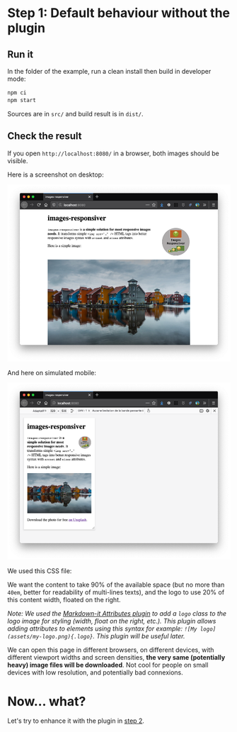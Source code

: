 # Step 1: Default behaviour without the plugin

## Run it

In the folder of the example, run a clean install then build in developer mode:

```bash
npm ci
npm start
```

Sources are in `src/` and build result is in `dist/`.

## Check the result

If you open `http://localhost:8080/` in a browser, both images should be visible.

Here is a screenshot on desktop:

![screenshot on desktop](screenshot-desktop.png)

And here on simulated mobile:

![screenshot on desktop](screenshot-mobile.png)

We used this CSS file:

<script src="https://gist-it.appspot.com/github/nhoizey/eleventy-plugin-images-responsiver/raw/master/docs/examples/01-without-plugin/src/assets/styles.css?footer=minimal"></script>

We want the content to take 90% of the available space (but no more than `40em`, better for readability of multi-lines texts), and the logo to use 20% of this content width, floated on the right.

_Note: We used the [Markdown-it Attributes plugin](https://github.com/arve0/markdown-it-attrs) to add a `logo` class to the logo image for styling (width, float on the right, etc.). This plugin allows adding attributes to elements using this syntax for example: `![My logo](assets/my-logo.png){.logo}`. This plugin will be useful later._

We can open this page in different browsers, on different devices, with different viewport widths and screen densities, **the very same (potentially heavy) image files will be downloaded**. Not cool for people on small devices with low resolution, and potentially bad connexions.

# Now… what?

Let's try to enhance it with the plugin in [step 2](../02-with-plugin-default/#readme).
